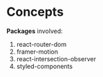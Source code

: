 # Concepts

**Packages** involved:
1) react-router-dom 
2) framer-motion 
3) react-intersection-observer
4) styled-components